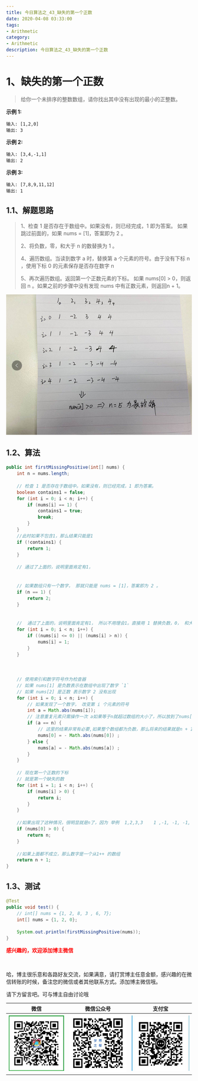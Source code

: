 ```yaml
---
title: 今日算法之_43_缺失的第一个正数
date: 2020-04-08 03:33:00
tags: 
- Arithmetic
category: 
- Arithmetic
description: 今日算法之_43_缺失的第一个正数
---
```




# 1、缺失的第一个正数
> 给你一个未排序的整数数组，请你找出其中没有出现的最小的正整数。

 

**示例 1:**

```
输入: [1,2,0]
输出: 3
```

**示例 2:**

```
输入: [3,4,-1,1]
输出: 2
```

**示例 3:**

```
输入: [7,8,9,11,12]
输出: 1
```





## 1.1、解题思路 

> 1、检查 1 是否存在于数组中。如果没有，则已经完成，1 即为答案。  如果跳过前面的，如果 nums = [1]，答案即为 2 。   
>
> 2、将负数，零，和大于 n 的数替换为 1 。    
>
> 4、遍历数组。当读到数字 a 时，替换第 a 个元素的符号。由于没有下标 n ，使用下标 0 的元素保存是否存在数字 n    
>
> 5、再次遍历数组。返回第一个正数元素的下标。    如果 nums[0] > 0，则返回 n 。如果之前的步骤中没有发现 nums 中有正数元素，则返回n + 1。



![1586328122021](https://raw.githubusercontent.com/HealerJean/HealerJean.github.io/master/blogImages/1586328122021.png)



## 1.2、算法

```java
public int firstMissingPositive(int[] nums) {
    int n = nums.length;

    // 检查 1 是否存在于数组中。如果没有，则已经完成，1 即为答案。
    boolean contains1 = false;
    for (int i = 0; i < n; i++) {
        if (nums[i] == 1) {
            contains1 = true;
            break;
        }
    }
    //此时如果不包含1，那么结果只能是1
    if (!contains1) {
        return 1;
    }

    // 通过了上面的，说明里面肯定有1，


    // 如果数组只有一个数字， 那就只能是 nums = [1]，答案即为 2 。
    if (n == 1) {
        return 2;
    }


    //  通过了上面的，说明里面肯定有1， 所以不用理会1。直接用 1 替换负数，0， 和大于 n 的数，这样 在转换以后，nums 只会包含正数
    for (int i = 0; i < n; i++) {
        if ((nums[i] <= 0) || (nums[i] > n)) {
            nums[i] = 1;
        }
    }

 

    // 使用索引和数字符号作为检查器
    // 如果 nums[1] 是负数表示在数组中出现了数字 `1`
    // 如果 nums[2] 是正数 表示数字 2 没有出现
    for (int i = 0; i < n; i++) {
        // 如果发现了一个数字， 改变第 i 个元素的符号
        int a = Math.abs(nums[i]);
        // 注意重复元素只需操作一次 a如果等于n就超过数组的大小了，所以放到了nums[0]中。
        if (a == n) {
            // 这里的结果非常有必要,如果整个数组都为负数，那么将来的结果就是n + 1
            nums[0] = - Math.abs(nums[0]) ;
        } else {
            nums[a] = - Math.abs(nums[a]) ;
        }
    }

    // 现在第一个正数的下标
    // 就是第一个缺失的数
    for (int i = 1; i < n; i++) {
        if (nums[i] > 0) {
            return i;
        }
    }

    //如果出现了这种情况，很明显就是n了，因为 举例  1,2,3,3    1 ,-1, -1, -1, 这样n是4 也就是结果
    if (nums[0] > 0) {
        return n;
    }

    //如果上面都不成立，那么数字是一个从1++ 的数组
    return n + 1;
}
```




## 1.3、测试 

```java
@Test
public void test() {
    // int[] nums = {1, 2, 8, 3 , 6, 7};
    int[] nums = {1, 2, 0};

    System.out.println(firstMissingPositive(nums));
}
```








  **<font  color="red">感兴趣的，欢迎添加博主微信 </font>**       

​    

哈，博主很乐意和各路好友交流，如果满意，请打赏博主任意金额，感兴趣的在微信转账的时候，备注您的微信或者其他联系方式。添加博主微信哦。    

请下方留言吧。可与博主自由讨论哦   



|微信 | 微信公众号|支付宝|
|:-------:|:-------:|:------:|
| ![微信](https://raw.githubusercontent.com/HealerJean/HealerJean.github.io/master/assets/img/tctip/weixin.jpg)|![微信公众号](https://raw.githubusercontent.com/HealerJean/HealerJean.github.io/master/assets/img/my/qrcode_for_gh_a23c07a2da9e_258.jpg)|![支付宝](https://raw.githubusercontent.com/HealerJean/HealerJean.github.io/master/assets/img/tctip/alpay.jpg) |



<link rel="stylesheet" href="https://unpkg.com/gitalk/dist/gitalk.css">

<script src="https://unpkg.com/gitalk@latest/dist/gitalk.min.js"></script> 
<div id="gitalk-container"></div>    
 <script type="text/javascript">
    var gitalk = new Gitalk({
		clientID: `1d164cd85549874d0e3a`,
		clientSecret: `527c3d223d1e6608953e835b547061037d140355`,
		repo: `HealerJean.github.io`,
		owner: 'HealerJean',
		admin: ['HealerJean'],
		id: 'HvFjoPtzYh5l1pAT',
    });
    gitalk.render('gitalk-container');
</script> 
